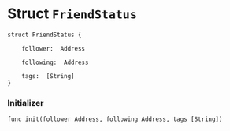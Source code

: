 # Struct `FriendStatus`

```cadence
struct FriendStatus {

    follower:  Address

    following:  Address

    tags:  [String]
}
```


### Initializer

```cadence
func init(follower Address, following Address, tags [String])
```



